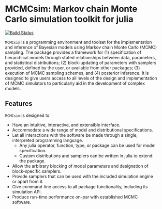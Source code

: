 # MCMCsim: Markov chain Monte Carlo simulation toolkit for julia

[![Build Status](https://travis-ci.org/drbjsmith/MCMCSim.jl.png)](https://travis-ci.org/drbjsmith/MCMCSim.jl)

`MCMCsim` is a programming environment and toolset for the implementation and inference of Bayesian models using Markov chain Monte Carlo (MCMC) sampling.  The package provides a framework for (1) specification of hierarchical models through stated relationships between data, parameters, and statistical distributions; (2) block-updating of parameters with samplers provided, defined by the user, or available from other packages; (3) execution of MCMC sampling schemes, and (4) posterior inference.  It is designed to give users access to all levels of the design and implementation of MCMC simulators to particularly aid in the development of complex models.


## Features

`MCMCsim` is designed to

* Have an intuitive, interactive, and extensible interface.
* Accommodate a wide range of model and distributional specifications.
* Let all interactions with the software be made through a single, interpreted programming language.
  * Any julia operator, function, type, or package can be used for model specification.
  * Custom distributions and samplers can be written in julia to extend the package.
* Allow the arbitrary blocking of model parameters and designation of block-specific samplers.
* Provide samplers that can be used with the included simulation engine or apart from it.
* Give command-line access to all package functionality, including its simulation API.
* Produce run-time performance on-par with established MCMC software.
